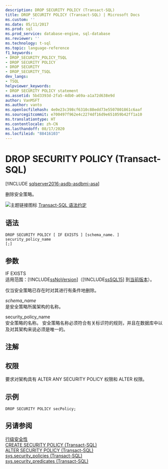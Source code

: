```yaml
---
description: DROP SECURITY POLICY (Transact-SQL)
title: DROP SECURITY POLICY (Transact-SQL) | Microsoft Docs
ms.custom: ''
ms.date: 05/11/2017
ms.prod: sql
ms.prod_service: database-engine, sql-database
ms.reviewer: ''
ms.technology: t-sql
ms.topic: language-reference
f1_keywords:
- DROP_SECURITY_POLICY_TSQL
- DROP SECURITY POLICY
- DROP SECURITY
- DROP_SECURITY_TSQL
dev_langs:
- TSQL
helpviewer_keywords:
- DROP SECURITY POLICY statement
ms.assetid: 5bd3393d-2fa5-4db0-a69a-a1a72d638e9d
author: VanMSFT
ms.author: vanto
ms.openlocfilehash: 4e0e23c398cf6310c88edd73e5507801861c6aaf
ms.sourcegitcommit: e700497f962e4c2274df16d9e651059b42ff1a10
ms.translationtype: HT
ms.contentlocale: zh-CN
ms.lasthandoff: 08/17/2020
ms.locfileid: "88416103"
---
```

# <a name="drop-security-policy-transact-sql"></a>DROP SECURITY POLICY (Transact-SQL)
[!INCLUDE [sqlserver2016-asdb-asdbmi-asa](../../includes/applies-to-version/sqlserver2016-asdb-asdbmi-asa.md)]

  删除安全策略。  
  
 ![主题链接图标](../../database-engine/configure-windows/media/topic-link.gif "“主题链接”图标") [Transact-SQL 语法约定](../../t-sql/language-elements/transact-sql-syntax-conventions-transact-sql.md)  
  
## <a name="syntax"></a>语法  
  
```syntaxsql
DROP SECURITY POLICY [ IF EXISTS ] [schema_name. ] security_policy_name    
[;]  
```  

## <a name="arguments"></a>参数
 IF EXISTS  
 适用范围：[!INCLUDE[ssNoVersion](../../includes/ssnoversion-md.md)]（[!INCLUDE[ssSQL15](../../includes/sssql15-md.md)] 到[当前版本](https://go.microsoft.com/fwlink/p/?LinkId=299658)）。  
  
 仅当安全策略已存在时对其进行有条件地删除。  
  
 *schema_name*  
 是安全策略所属架构的名称。  
  
 security_policy_name  
 安全策略的名称。 安全策略名称必须符合有关标识符的规则，并且在数据库中以及对其架构来说必须是唯一的。  
  
## <a name="remarks"></a>注解
  
## <a name="permissions"></a>权限  
 要求对架构具有 ALTER ANY SECURITY POLICY 权限和 ALTER 权限。  
  
## <a name="example"></a>示例  
  
```  
DROP SECURITY POLICY secPolicy;  
```  
  
## <a name="see-also"></a>另请参阅  
 [行级安全性](../../relational-databases/security/row-level-security.md)   
 [CREATE SECURITY POLICY (Transact-SQL)](../../t-sql/statements/create-security-policy-transact-sql.md)   
 [ALTER SECURITY POLICY (Transact-SQL)](../../t-sql/statements/alter-security-policy-transact-sql.md)   
 [sys.security_policies (Transact-SQL)](../../relational-databases/system-catalog-views/sys-security-policies-transact-sql.md)   
 [sys.security_predicates (Transact-SQL)](../../relational-databases/system-catalog-views/sys-security-predicates-transact-sql.md)  
  
  

